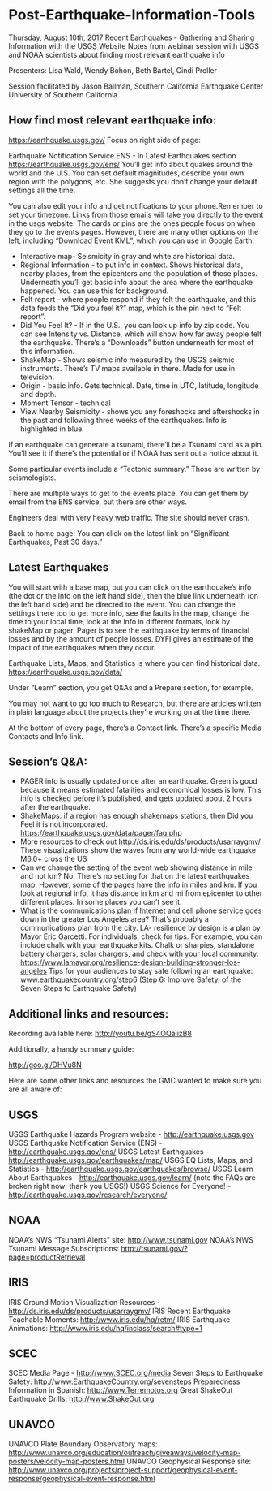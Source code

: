 # Post-Earthquake-Information-Tools
Thursday, August 10th, 2017
Recent Earthquakes - Gathering and Sharing Information with the USGS Website
Notes from webinar session with USGS and NOAA scientists about finding most relevant earthquake info

Presenters:
Lisa Wald, Wendy Bohon, Beth Bartel, Cindi Preller 

Session facilitated by Jason Ballman, Southern California Earthquake Center
University of Southern California  

## How find most relevant earthquake info:
https://earthquake.usgs.gov/
Focus on right side of page:

Earthquake Notification Service ENS - In Latest Earthquakes section https://earthquake.usgs.gov/ens/
You’ll get info about quakes around the world and the U.S. You can set default magnitudes, describe your own region with the polygons, etc. She suggests you don’t change your default settings all the time. 

You can also edit your info and get notifications to your phone.Remember to set your timezone.
Links from those emails will take you directly to the event in the usgs website. 
The cards or pins are the ones people focus on when they go to the events pages. However, there are many other options on the left, including “Download Event KML”, which you can use in Google Earth. 

* Interactive map- Seismicity in gray and white are historical data.
* Regional Information - to put info in context. Shows historical data, nearby places, from the epicenters and the population of those places. Underneath you’ll get basic info about the area where the earthquake happened. You can use this for background.
* Felt report - where people respond if they felt the earthquake, and this data feeds the “Did you feel it?” map, which is the pin next to “Felt report”.
* Did You Feel It? - If in the U.S., you can look up info by zip code. You can see Intensity vs. Distance, which will show how far away people felt the earthquake. There’s a “Downloads” button underneath for most of this information.
* ShakeMap - Shows seismic info measured by the USGS seismic instruments. There’s TV maps available in there. Made for use in television.
* Origin - basic info. Gets technical. Date, time in UTC, latitude, longitude and depth. 
* Moment Tensor - technical
* View Nearby Seismicity - shows you any foreshocks and aftershocks in the past and following three weeks of the earthquakes. Info is highlighted in blue.

If an earthquake can generate a tsunami, there’ll be a Tsunami card as a pin. You’ll see it if there’s the potential or if NOAA has sent out a notice about it. 

Some particular events include a “Tectonic summary.” Those are written by seismologists. 

There are multiple ways to get to the events place. You can get them by email from the ENS service, but there are other ways. 

Engineers deal with very heavy web traffic. The site should never crash. 

Back to home page!
You can click on the latest link on “Significant Earthquakes, Past 30 days.”

## Latest Earthquakes
You will start with a base map, but you can click on the earthquake’s info (the dot or the info on the left hand side), then the blue link underneath (on the left hand side) and be directed to the event. You can change the settings there too to get more info, see the faults in the map, change the time to your local time, look at the info in different formats, look by shakeMap or pager. Pager is to see the earthquake by terms of financial losses and by the amount of people losses. DYFI gives an estimate of the impact of the earthquakes when they occur. 

Earthquake Lists, Maps, and Statistics is where you can find historical data. 
https://earthquake.usgs.gov/data/

Under “Learn” section, you get Q&As and a Prepare section, for example. 

You may not want to go too much to Research, but there are articles written in plain language about the projects they’re working on at the time there. 

At the bottom of every page, there’s a Contact link. There’s a specific Media Contacts and Info link. 

## Session’s Q&A:
* PAGER info is usually updated once after an earthquake. Green is good because it means estimated fatalities and economical losses is low. This info is checked before it’s published, and gets updated about 2 hours after the earthquake. 
* ShakeMaps: if a region has enough shakemaps stations, then Did you Feel it is not incorporated. https://earthquake.usgs.gov/data/pager/faq.php
* More resources to check out http://ds.iris.edu/ds/products/usarraygmv/ These visualizations show the waves from any world-wide earthquake M6.0+ cross the US
* Can we change the setting of the event web showing distance in mile and not km? No. There’s no setting for that on the latest earthquakes map. However, some of the pages have the info in miles and km. If you look at regional info, it has distance in km and mi from epicenter to other different places. In some places you can’t see it. 
* What is the communications plan if Internet and cell phone service goes down in the greater Los Angeles area?
That’s probably a communications plan from the city. LA- resilience by design is a plan by Mayor Eric Garcetti. For individuals, check for tips. For example, you can include chalk with your earthquake kits. Chalk or sharpies, standalone battery chargers, solar chargers, and check with your local community. 
https://www.lamayor.org/resilience-design-building-stronger-los-angeles
Tips for your audiences to stay safe following an earthquake: www.earthquakecountry.org/step6 (Step 6: Improve Safety, of the Seven Steps to Earthquake Safety)

## Additional links and resources:
Recording available here: http://youtu.be/gS4OQalizB8

Additionally, a handy summary guide: 

http://goo.gl/DHVu8N

Here are some other links and resources the GMC wanted to make sure you are all aware of: 

## USGS

USGS Earthquake Hazards Program website - http://earthquake.usgs.gov
USGS Earthquake Notification Service (ENS) - http://earthquake.usgs.gov/ens/
USGS Latest Earthquakes - http://earthquake.usgs.gov/earthquakes/map/
USGS EQ Lists, Maps, and Statistics - http://earthquake.usgs.gov/earthquakes/browse/
USGS Learn About Earthquakes - http://earthquake.usgs.gov/learn/ (note the FAQs are broken right now; thank you USGS!)
USGS Science for Everyone! - http://earthquake.usgs.gov/research/everyone/

## NOAA

NOAA’s NWS “Tsunami Alerts” site: http://www.tsunami.gov
NOAA’s NWS Tsunami Message Subscriptions: http://tsunami.gov/?page=productRetrieval

## IRIS

IRIS Ground Motion Visualization Resources - http://ds.iris.edu/ds/products/usarraygmv/
IRIS Recent Earthquake Teachable Moments: http://www.iris.edu/hq/retm/
IRIS Earthquake Animations: http://www.iris.edu/hq/inclass/search#type=1

## SCEC

SCEC Media Page - http://www.SCEC.org/media
Seven Steps to Earthquake Safety: http://www.EarthquakeCountry.org/sevensteps
Preparedness Information in Spanish: http://www.Terremotos.org
Great ShakeOut Earthquake Drills: http://www.ShakeOut.org

## UNAVCO

UNAVCO Plate Boundary Observatory maps: http://www.unavco.org/education/outreach/giveaways/velocity-map-posters/velocity-map-posters.html
UNAVCO Geophysical Response site: http://www.unavco.org/projects/project-support/geophysical-event-response/geophysical-event-response.html
